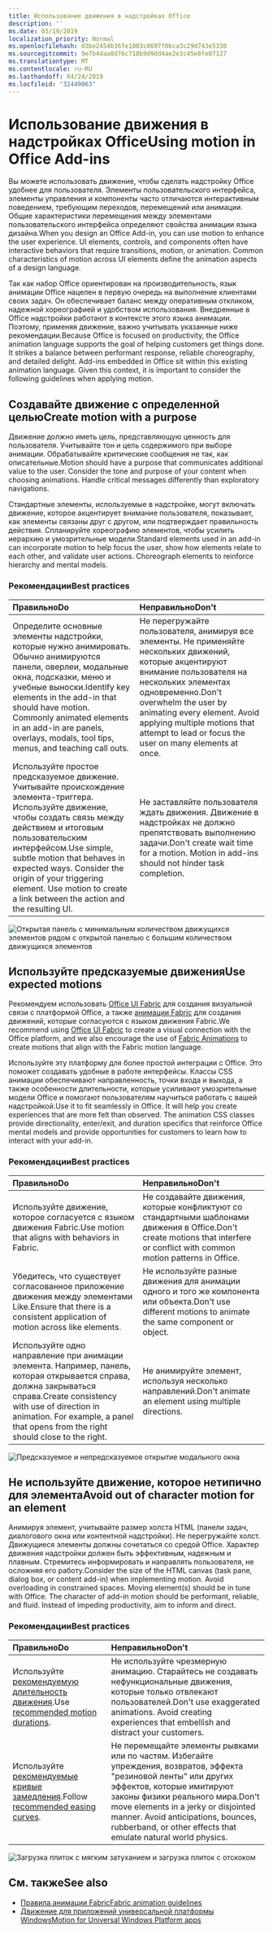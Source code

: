 ```yaml
---
title: Использование движения в надстройках Office
description: ''
ms.date: 03/19/2019
localization_priority: Normal
ms.openlocfilehash: d3be2454b36fe1003c0697f0bca3c29d743e5330
ms.sourcegitcommit: 9e7b4daa8d76c710b9d9dd4ae2e3c45e8fe07127
ms.translationtype: MT
ms.contentlocale: ru-RU
ms.lasthandoff: 04/24/2019
ms.locfileid: "32449063"
---
```

# <a name="using-motion-in-office-add-ins"></a><span data-ttu-id="0ecac-102">Использование движения в надстройках Office</span><span class="sxs-lookup"><span data-stu-id="0ecac-102">Using motion in Office Add-ins</span></span>

<span data-ttu-id="0ecac-p101">Вы можете использовать движение, чтобы сделать надстройку Office удобнее для пользователя. Элементы пользовательского интерфейса, элементы управления и компоненты часто отличаются интерактивным поведением, требующим переходов, перемещений или анимации. Общие характеристики перемещения между элементами пользовательского интерфейса определяют свойства анимации языка дизайна.</span><span class="sxs-lookup"><span data-stu-id="0ecac-p101">When you design an Office Add-in, you can use motion to enhance the user experience. UI elements, controls, and components often have interactive behaviors that require transitions, motion, or animation. Common characteristics of motion across UI elements define the animation aspects of a design language.</span></span> 

<span data-ttu-id="0ecac-p102">Так как набор Office ориентирован на производительность, язык анимации Office нацелен в первую очередь на выполнение клиентами своих задач. Он обеспечивает баланс между оперативным откликом, надежной хореографией и удобством использования. Внедренные в Office надстройки работают в контексте этого языка анимации. Поэтому, применяя движение, важно учитывать указанные ниже рекомендации.</span><span class="sxs-lookup"><span data-stu-id="0ecac-p102">Because Office is focused on productivity, the Office animation language supports the goal of helping customers get things done. It strikes a balance between performant response, reliable choreography, and detailed delight. Add-ins embedded in Office sit within this existing animation language. Given this context, it is important to consider the following guidelines when applying motion.</span></span> 


## <a name="create-motion-with-a-purpose"></a><span data-ttu-id="0ecac-110">Создавайте движение с определенной целью</span><span class="sxs-lookup"><span data-stu-id="0ecac-110">Create motion with a purpose</span></span>

<span data-ttu-id="0ecac-p103">Движение должно иметь цель, представляющую ценность для пользователя. Учитывайте тон и цель содержимого при выборе анимации. Обрабатывайте критические сообщения не так, как описательные.</span><span class="sxs-lookup"><span data-stu-id="0ecac-p103">Motion should have a purpose that communicates additional value to the user. Consider the tone and purpose of your content when choosing animations. Handle critical messages differently than exploratory navigations.</span></span>

<span data-ttu-id="0ecac-p104">Стандартные элементы, используемые в надстройке, могут включать движение, которое акцентирует внимание пользователя, показывает, как элементы связаны друг с другом, или подтверждает правильность действия. Спланируйте хореографию элементов, чтобы усилить иерархию и умозрительные модели.</span><span class="sxs-lookup"><span data-stu-id="0ecac-p104">Standard elements used in an add-in can incorporate motion to help focus the user, show how elements relate to each other, and validate user actions. Choreograph elements to reinforce hierarchy and mental models.</span></span>

### <a name="best-practices"></a><span data-ttu-id="0ecac-116">Рекомендации</span><span class="sxs-lookup"><span data-stu-id="0ecac-116">Best practices</span></span>

|<span data-ttu-id="0ecac-117">Правильно</span><span class="sxs-lookup"><span data-stu-id="0ecac-117">Do</span></span>|<span data-ttu-id="0ecac-118">Неправильно</span><span class="sxs-lookup"><span data-stu-id="0ecac-118">Don't</span></span>|
|:-----|:-----|
|<span data-ttu-id="0ecac-p105">Определите основные элементы надстройки, которые нужно анимировать. Обычно анимируются панели, оверлеи, модальные окна, подсказки, меню и учебные выноски.</span><span class="sxs-lookup"><span data-stu-id="0ecac-p105">Identify key elements in the add-in that should have motion. Commonly animated elements in an add-in are panels, overlays, modals, tool tips, menus, and teaching call outs.</span></span>| <span data-ttu-id="0ecac-p106">Не перегружайте пользователя, анимируя все элементы. Не применяйте нескольких движений, которые акцентируют внимание пользователя на нескольких элементах одновременно.</span><span class="sxs-lookup"><span data-stu-id="0ecac-p106">Don't overwhelm the user by animating every element. Avoid applying multiple motions that attempt to lead or focus the user on many elements at once.</span></span> |
|<span data-ttu-id="0ecac-p107">Используйте простое предсказуемое движение. Учитывайте происхождение элемента-триггера. Используйте движение, чтобы создать связь между действием и итоговым пользовательским интерфейсом.</span><span class="sxs-lookup"><span data-stu-id="0ecac-p107">Use simple, subtle motion that behaves in expected ways. Consider the origin of your triggering element. Use motion to create a link between the action and the resulting UI.</span></span> | <span data-ttu-id="0ecac-p108">Не заставляйте пользователя ждать движения. Движение в надстройках не должно препятствовать выполнению задачи.</span><span class="sxs-lookup"><span data-stu-id="0ecac-p108">Don't create wait time for a motion. Motion in add-ins should not hinder task completion.</span></span>|

![Открытая панель с минимальным количеством движущихся элементов рядом с открытой панелью с большим количеством движущихся элементов](../images/add-in-motion-purpose.gif)

## <a name="use-expected-motions"></a><span data-ttu-id="0ecac-129">Используйте предсказуемые движения</span><span class="sxs-lookup"><span data-stu-id="0ecac-129">Use expected motions</span></span>

<span data-ttu-id="0ecac-130">Рекомендуем использовать [Office UI Fabric](https://developer.microsoft.com/fabric) для создания визуальной связи с платформой Office, а также [анимации Fabric](https://developer.microsoft.com/fabric#/styles/animations) для создания движений, которые согласуются с языком движения Fabric.</span><span class="sxs-lookup"><span data-stu-id="0ecac-130">We recommend using [Office UI Fabric](https://developer.microsoft.com/fabric) to create a visual connection with the Office platform, and we also encourage the use of [Fabric Animations](https://developer.microsoft.com/fabric#/styles/animations) to create motions that align with the Fabric motion language.</span></span> 

<span data-ttu-id="0ecac-p109">Используйте эту платформу для более простой интеграции с Office. Это поможет создавать удобные в работе интерфейсы. Классы CSS анимации обеспечивают направленность, точки входа и выхода, а также особенности длительности, которые усиливают умозрительные модели Office и помогают пользователям научиться работать с вашей надстройкой.</span><span class="sxs-lookup"><span data-stu-id="0ecac-p109">Use it to fit seamlessly in Office. It will help you create experiences that are more felt than observed. The animation CSS classes provide directionality, enter/exit, and duration specifics that reinforce Office mental models and provide opportunities for customers to learn how to interact with your add-in.</span></span>

### <a name="best-practices"></a><span data-ttu-id="0ecac-134">Рекомендации</span><span class="sxs-lookup"><span data-stu-id="0ecac-134">Best practices</span></span>

|<span data-ttu-id="0ecac-135">Правильно</span><span class="sxs-lookup"><span data-stu-id="0ecac-135">Do</span></span>|<span data-ttu-id="0ecac-136">Неправильно</span><span class="sxs-lookup"><span data-stu-id="0ecac-136">Don't</span></span>|
|:-----|:-----|
|<span data-ttu-id="0ecac-137">Используйте движение, которое согласуется с языком движения Fabric.</span><span class="sxs-lookup"><span data-stu-id="0ecac-137">Use motion that aligns with behaviors in Fabric.</span></span>| <span data-ttu-id="0ecac-138">Не создавайте движения, которые конфликтуют со стандартными шаблонами движения в Office.</span><span class="sxs-lookup"><span data-stu-id="0ecac-138">Don't create motions that interfere or conflict with common motion patterns in Office.</span></span>
|<span data-ttu-id="0ecac-139">Убедитесь, что существует согласованное приложение движения между элементами Like.</span><span class="sxs-lookup"><span data-stu-id="0ecac-139">Ensure that there is a consistent application of motion across like elements.</span></span>| <span data-ttu-id="0ecac-140">Не используйте разные движения для анимации одного и того же компонента или объекта.</span><span class="sxs-lookup"><span data-stu-id="0ecac-140">Don't use different motions to animate the same component or object.</span></span>|
|<span data-ttu-id="0ecac-p110">Используйте одно направление при анимации элемента. Например, панель, которая открывается справа, должна закрываться справа.</span><span class="sxs-lookup"><span data-stu-id="0ecac-p110">Create consistency with use of direction in animation. For example, a panel that opens from the right should close to the right.</span></span>|<span data-ttu-id="0ecac-143">Не анимируйте элемент, используя несколько направлений.</span><span class="sxs-lookup"><span data-stu-id="0ecac-143">Don't animate an element using multiple directions.</span></span>

![Предсказуемое и непредсказуемое открытие модального окна](../images/add-in-motion-expected.gif)

## <a name="avoid-out-of-character-motion-for-an-element"></a><span data-ttu-id="0ecac-145">Не используйте движение, которое нетипично для элемента</span><span class="sxs-lookup"><span data-stu-id="0ecac-145">Avoid out of character motion for an element</span></span>

<span data-ttu-id="0ecac-p111">Анимируя элемент, учитывайте размер холста HTML (панели задач, диалогового окна или контентной надстройки). Не перегружайте холст. Движущиеся элементы должны сочетаться со средой Office. Характер движения надстройки должен быть эффективным, надежным и плавным. Стремитесь информировать и направлять пользователя, не осложняя его работу.</span><span class="sxs-lookup"><span data-stu-id="0ecac-p111">Consider the size of the HTML canvas (task pane, dialog box, or content add-in) when implementing motion. Avoid overloading in constrained spaces. Moving element(s) should be in tune with Office. The character of add-in motion should be performant, reliable, and fluid. Instead of impeding productivity, aim to inform and direct.</span></span>

### <a name="best-practices"></a><span data-ttu-id="0ecac-151">Рекомендации</span><span class="sxs-lookup"><span data-stu-id="0ecac-151">Best practices</span></span>

|<span data-ttu-id="0ecac-152">Правильно</span><span class="sxs-lookup"><span data-stu-id="0ecac-152">Do</span></span>|<span data-ttu-id="0ecac-153">Неправильно</span><span class="sxs-lookup"><span data-stu-id="0ecac-153">Don't</span></span>|
|:-----|:-----|
| <span data-ttu-id="0ecac-154">Используйте [рекомендуемую длительность движения](https://developer.microsoft.com/fabric#/styles/animations).</span><span class="sxs-lookup"><span data-stu-id="0ecac-154">Use [recommended motion durations](https://developer.microsoft.com/fabric#/styles/animations).</span></span> | <span data-ttu-id="0ecac-p112">Не используйте чрезмерную анимацию. Старайтесь не создавать нефункциональные движения, которые только отвлекают пользователей.</span><span class="sxs-lookup"><span data-stu-id="0ecac-p112">Don't use exaggerated animations. Avoid creating experiences that embellish and distract your customers.</span></span>
| <span data-ttu-id="0ecac-157">Используйте [рекомендуемые кривые замедления](/windows/uwp/design/motion/timing-and-easing#easing-in-fluent-motion).</span><span class="sxs-lookup"><span data-stu-id="0ecac-157">Follow [recommended easing curves](/windows/uwp/design/motion/timing-and-easing#easing-in-fluent-motion).</span></span>  |<span data-ttu-id="0ecac-p113">Не перемещайте элементы рывками или по частям. Избегайте упреждения, возвратов, эффекта "резиновой ленты" или других эффектов, которые имитируют законы физики реального мира.</span><span class="sxs-lookup"><span data-stu-id="0ecac-p113">Don't move elements in a jerky or disjointed manner. Avoid anticipations, bounces, rubberband, or other effects that emulate natural world physics.</span></span>|

![Загрузка плиток с мягким затуханием и загрузка плиток с отскоком](../images/add-in-motion-character.gif)

## <a name="see-also"></a><span data-ttu-id="0ecac-161">См. также</span><span class="sxs-lookup"><span data-stu-id="0ecac-161">See also</span></span>

* [<span data-ttu-id="0ecac-162">Правила анимации Fabric</span><span class="sxs-lookup"><span data-stu-id="0ecac-162">Fabric animation guidelines</span></span>](https://developer.microsoft.com/fabric#/styles/animations)
* [<span data-ttu-id="0ecac-163">Движение для приложений универсальной платформы Windows</span><span class="sxs-lookup"><span data-stu-id="0ecac-163">Motion for Universal Windows Platform apps</span></span>](/windows/uwp/design/motion)
